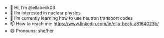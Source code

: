 - 👋 Hi, I’m @ellabeck03
- 👀 I’m interested in nuclear physics
- 🌱 I’m currently learning how to use neutron transport codes
- 📫 How to reach me: https://www.linkedin.com/in/ella-beck-a8164023b/
- 😄 Pronouns: she/her

<!---
ellabeck03/ellabeck03 is a ✨ special ✨ repository because its `README.md` (this file) appears on your GitHub profile.
You can click the Preview link to take a look at your changes.
--->
